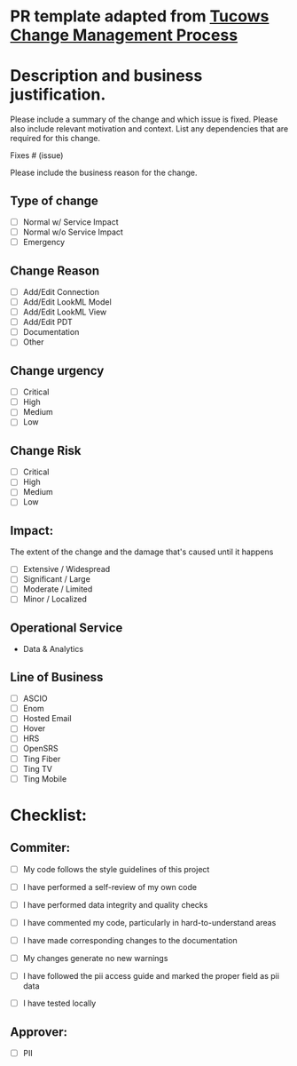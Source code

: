 # PR template adapted from [Tucows Change Management Process](https://wiki.tucows.net/display/BPE/Change+Management+Process)

# Description and business justification.

Please include a summary of the change and which issue is fixed. Please also include relevant motivation and context. List any dependencies that are required for this change.

Fixes # (issue) 

Please include the business reason for the change.

## Type of change

- [ ] Normal w/ Service Impact
- [ ] Normal w/o Service Impact
- [ ] Emergency

## Change Reason

- [ ] Add/Edit Connection
- [ ] Add/Edit LookML Model
- [ ] Add/Edit LookML View
- [ ] Add/Edit PDT
- [ ] Documentation
- [ ] Other

## Change urgency

- [ ] Critical
- [ ] High
- [ ] Medium
- [ ] Low

## Change Risk

- [ ] Critical
- [ ] High
- [ ] Medium
- [ ] Low

## Impact:
The extent of the change and the damage that's caused until it happens	

- [ ] Extensive / Widespread
- [ ] Significant / Large
- [ ] Moderate / Limited
- [ ] Minor / Localized

## Operational Service 
- Data & Analytics

## Line of Business

- [ ] ASCIO
- [ ] Enom
- [ ] Hosted Email
- [ ] Hover
- [ ] HRS
- [ ] OpenSRS
- [ ] Ting Fiber
- [ ] Ting TV
- [ ] Ting Mobile

# Checklist:

## Commiter:

- [ ] My code follows the style guidelines of this project
- [ ] I have performed a self-review of my own code
- [ ] I have performed data integrity and quality checks
- [ ] I have commented my code, particularly in hard-to-understand areas
- [ ] I have made corresponding changes to the documentation
- [ ] My changes generate no new warnings
- [ ] I have followed the pii access guide and marked the proper field as pii data
- [ ] I have tested locally


## Approver:

- [ ] PII 

